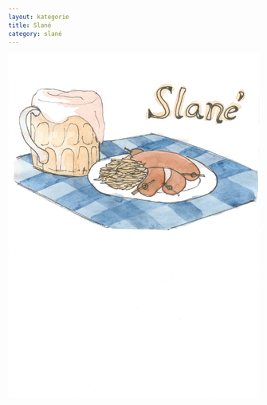 ```yaml
---
layout: kategorie
title: Slané
category: slané
---
```


<img src="/img/slane.jpg" alt="{{ page.title }}" width="800px"/>

